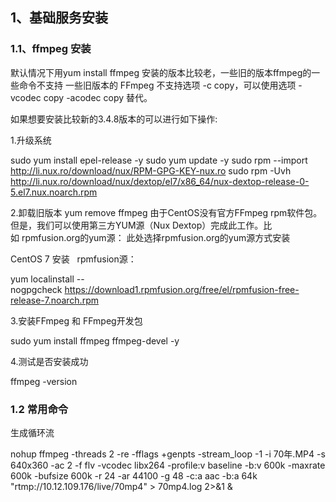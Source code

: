 ## 1、基础服务安装

### 1.1、ffmpeg 安装

默认情况下用yum install ffmpeg 安装的版本比较老，一些旧的版本ffmpeg的一些命令不支持
一些旧版本的 FFmpeg 不支持选项 -c copy，可以使用选项 -vcodec copy -acodec copy 替代。

如果想要安装比较新的3.4.8版本的可以进行如下操作:

1.升级系统

sudo yum install epel-release -y
sudo yum update -y
sudo rpm --import http://li.nux.ro/download/nux/RPM-GPG-KEY-nux.ro
sudo rpm -Uvh http://li.nux.ro/download/nux/dextop/el7/x86_64/nux-dextop-release-0-5.el7.nux.noarch.rpm

2.卸载旧版本
yum remove ffmpeg
由于CentOS没有官方FFmpeg rpm软件包。但是，我们可以使用第三方YUM源（Nux Dextop）完成此工作。比如 rpmfusion.org的yum源： 此处选择rpmfusion.org的yum源方式安装

CentOS 7 安装   rpmfusion源：

yum localinstall --nogpgcheck https://download1.rpmfusion.org/free/el/rpmfusion-free-release-7.noarch.rpm

3.安装FFmpeg 和 FFmpeg开发包

sudo yum install ffmpeg ffmpeg-devel -y

4.测试是否安装成功

ffmpeg -version

### 1.2 常用命令

生成循环流

nohup ffmpeg -threads 2 -re -fflags +genpts -stream_loop -1 -i 70年.MP4 -s 640x360 -ac 2 -f flv -vcodec libx264 -profile:v baseline -b:v 600k -maxrate 600k -bufsize 600k -r 24 -ar 44100 -g 48 -c:a aac -b:a 64k "rtmp://10.12.109.176/live/70mp4" > 70mp4.log 2>&1  &
